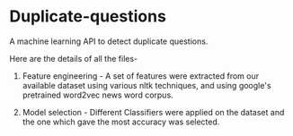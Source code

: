 # Duplicate-questions
A machine learning API to detect duplicate questions.

Here are the details of all the files-
1) Feature engineering - A set of features were extracted from our available dataset using various nltk techniques, and using google's pretrained word2vec news word corpus.

2) Model selection - Different Classifiers were applied on the dataset and the one which gave the most accuracy was selected.

